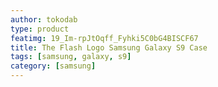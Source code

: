 ```yaml
---
author: tokodab
type: product
featimg: 19_Im-rpJtOqff_Fyhki5C0bG4BISCF67
title: The Flash Logo Samsung Galaxy S9 Case
tags: [samsung, galaxy, s9]
category: [samsung]
---
```

